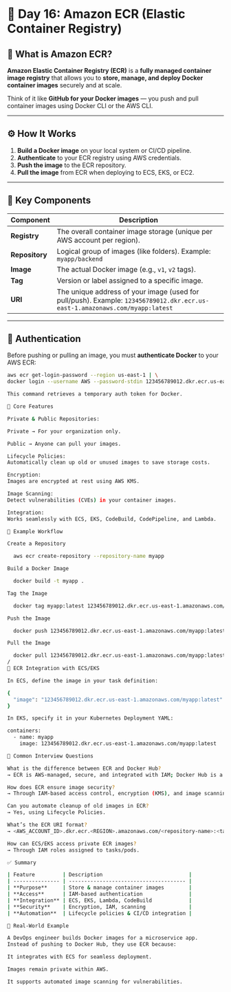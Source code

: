 # 🐳 Day 16: Amazon ECR (Elastic Container Registry)

## 🧠 What is Amazon ECR?

**Amazon Elastic Container Registry (ECR)** is a **fully managed container image registry** that allows you to **store, manage, and deploy Docker container images** securely and at scale.

Think of it like **GitHub for your Docker images** — you push and pull container images using Docker CLI or the AWS CLI.

---

## ⚙️ How It Works

1. **Build a Docker image** on your local system or CI/CD pipeline.
2. **Authenticate** to your ECR registry using AWS credentials.
3. **Push the image** to the ECR repository.
4. **Pull the image** from ECR when deploying to ECS, EKS, or EC2.

---

## 🧩 Key Components

| Component | Description |
|------------|-------------|
| **Registry** | The overall container image storage (unique per AWS account per region). |
| **Repository** | Logical group of images (like folders). Example: `myapp/backend` |
| **Image** | The actual Docker image (e.g., `v1`, `v2` tags). |
| **Tag** | Version or label assigned to a specific image. |
| **URI** | The unique address of your image (used for pull/push). Example: `123456789012.dkr.ecr.us-east-1.amazonaws.com/myapp:latest` |

---

## 🔐 Authentication

Before pushing or pulling an image, you must **authenticate Docker** to your AWS ECR:

```bash
aws ecr get-login-password --region us-east-1 | \
docker login --username AWS --password-stdin 123456789012.dkr.ecr.us-east-1.amazonaws.com

This command retrieves a temporary auth token for Docker.

🧰 Core Features

Private & Public Repositories:

Private → For your organization only.

Public → Anyone can pull your images.

Lifecycle Policies:
Automatically clean up old or unused images to save storage costs.

Encryption:
Images are encrypted at rest using AWS KMS.

Image Scanning:
Detect vulnerabilities (CVEs) in your container images.

Integration:
Works seamlessly with ECS, EKS, CodeBuild, CodePipeline, and Lambda.

🧱 Example Workflow

Create a Repository

  aws ecr create-repository --repository-name myapp

Build a Docker Image

  docker build -t myapp .

Tag the Image

  docker tag myapp:latest 123456789012.dkr.ecr.us-east-1.amazonaws.com/myapp:latest

Push the Image

  docker push 123456789012.dkr.ecr.us-east-1.amazonaws.com/myapp:latest

Pull the Image

  docker pull 123456789012.dkr.ecr.us-east-1.amazonaws.com/myapp:latest
/
🧩 ECR Integration with ECS/EKS

In ECS, define the image in your task definition:

{
  "image": "123456789012.dkr.ecr.us-east-1.amazonaws.com/myapp:latest"
}

In EKS, specify it in your Kubernetes Deployment YAML:

containers:
  - name: myapp
    image: 123456789012.dkr.ecr.us-east-1.amazonaws.com/myapp:latest

🧠 Common Interview Questions

What is the difference between ECR and Docker Hub?
→ ECR is AWS-managed, secure, and integrated with IAM; Docker Hub is a public registry.

How does ECR ensure image security?
→ Through IAM-based access control, encryption (KMS), and image scanning.

Can you automate cleanup of old images in ECR?
→ Yes, using Lifecycle Policies.

What’s the ECR URI format?
→ <AWS_ACCOUNT_ID>.dkr.ecr.<REGION>.amazonaws.com/<repository-name>:<tag>

How can ECS/EKS access private ECR images?
→ Through IAM roles assigned to tasks/pods.

✅ Summary

| Feature         | Description                            |
| --------------- | -------------------------------------- |
| **Purpose**     | Store & manage container images        |
| **Access**      | IAM-based authentication               |
| **Integration** | ECS, EKS, Lambda, CodeBuild            |
| **Security**    | Encryption, IAM, scanning              |
| **Automation**  | Lifecycle policies & CI/CD integration |

🧩 Real-World Example

A DevOps engineer builds Docker images for a microservice app.
Instead of pushing to Docker Hub, they use ECR because:

It integrates with ECS for seamless deployment.

Images remain private within AWS.

It supports automated image scanning for vulnerabilities.

